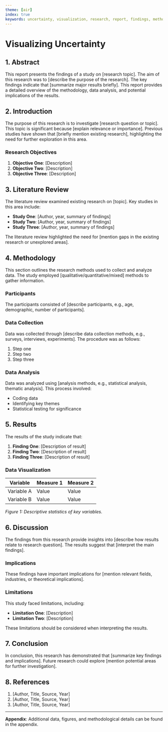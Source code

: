 ```yaml
---
theme: [air]
index: true
keywords: uncertainty, visualization, research, report, findings, methodology, data analysis, implications, literature review, results, discussion, conclusion, references
---
```


# Visualizing Uncertainty

## 1. Abstract

This report presents the findings of a study on [research topic]. The aim of this research was to [describe the purpose of the research]. The key findings indicate that [summarize major results briefly]. This report provides a detailed overview of the methodology, data analysis, and potential implications of the results.

## 2. Introduction

The purpose of this research is to investigate [research question or topic]. This topic is significant because [explain relevance or importance]. Previous studies have shown that [briefly mention existing research], highlighting the need for further exploration in this area.

### Research Objectives

1. **Objective One**: [Description]
2. **Objective Two**: [Description]
3. **Objective Three**: [Description]

## 3. Literature Review

The literature review examined existing research on [topic]. Key studies in this area include:

- **Study One**: [Author, year, summary of findings]
- **Study Two**: [Author, year, summary of findings]
- **Study Three**: [Author, year, summary of findings]

The literature review highlighted the need for [mention gaps in the existing research or unexplored areas].

## 4. Methodology

This section outlines the research methods used to collect and analyze data. The study employed [qualitative/quantitative/mixed] methods to gather information.

### Participants

The participants consisted of [describe participants, e.g., age, demographic, number of participants].

### Data Collection

Data was collected through [describe data collection methods, e.g., surveys, interviews, experiments]. The procedure was as follows:

1. Step one
2. Step two
3. Step three

### Data Analysis

Data was analyzed using [analysis methods, e.g., statistical analysis, thematic analysis]. This process involved:

- Coding data
- Identifying key themes
- Statistical testing for significance

## 5. Results

The results of the study indicate that:

1. **Finding One**: [Description of result]
2. **Finding Two**: [Description of result]
3. **Finding Three**: [Description of result]

### Data Visualization

| Variable   | Measure 1 | Measure 2 |
| ---------- | --------- | --------- |
| Variable A | Value     | Value     |
| Variable B | Value     | Value     |

_Figure 1: Descriptive statistics of key variables._

## 6. Discussion

The findings from this research provide insights into [describe how results relate to research question]. The results suggest that [interpret the main findings].

### Implications

These findings have important implications for [mention relevant fields, industries, or theoretical implications].

### Limitations

This study faced limitations, including:

- **Limitation One**: [Description]
- **Limitation Two**: [Description]

These limitations should be considered when interpreting the results.

## 7. Conclusion

In conclusion, this research has demonstrated that [summarize key findings and implications]. Future research could explore [mention potential areas for further investigation].

## 8. References

1. [Author, Title, Source, Year]
2. [Author, Title, Source, Year]
3. [Author, Title, Source, Year]

---

**Appendix**: Additional data, figures, and methodological details can be found in the appendix.
